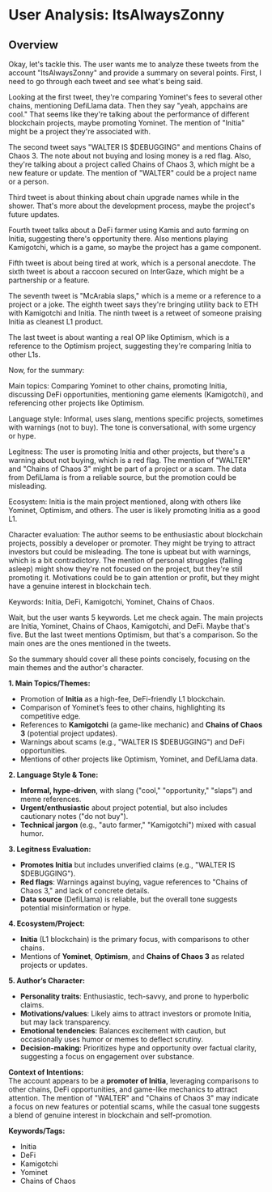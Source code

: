 # User Analysis: ItsAlwaysZonny

## Overview

<think>
Okay, let's tackle this. The user wants me to analyze these tweets from the account "ItsAlwaysZonny" and provide a summary on several points. First, I need to go through each tweet and see what's being said.

Looking at the first tweet, they're comparing Yominet's fees to several other chains, mentioning DefiLlama data. Then they say "yeah, appchains are cool." That seems like they're talking about the performance of different blockchain projects, maybe promoting Yominet. The mention of "Initia" might be a project they're associated with.

The second tweet says "WALTER IS $DEBUGGING" and mentions Chains of Chaos 3. The note about not buying and losing money is a red flag. Also, they're talking about a project called Chains of Chaos 3, which might be a new feature or update. The mention of "WALTER" could be a project name or a person.

Third tweet is about thinking about chain upgrade names while in the shower. That's more about the development process, maybe the project's future updates.

Fourth tweet talks about a DeFi farmer using Kamis and auto farming on Initia, suggesting there's opportunity there. Also mentions playing Kamigotchi, which is a game, so maybe the project has a game component.

Fifth tweet is about being tired at work, which is a personal anecdote. The sixth tweet is about a raccoon secured on InterGaze, which might be a partnership or a feature.

The seventh tweet is "McArabia slaps," which is a meme or a reference to a project or a joke. The eighth tweet says they're bringing utility back to ETH with Kamigotchi and Initia. The ninth tweet is a retweet of someone praising Initia as cleanest L1 product.

The last tweet is about wanting a real OP like Optimism, which is a reference to the Optimism project, suggesting they're comparing Initia to other L1s.

Now, for the summary:

Main topics: Comparing Yominet to other chains, promoting Initia, discussing DeFi opportunities, mentioning game elements (Kamigotchi), and referencing other projects like Optimism.

Language style: Informal, uses slang, mentions specific projects, sometimes with warnings (not to buy). The tone is conversational, with some urgency or hype.

Legitness: The user is promoting Initia and other projects, but there's a warning about not buying, which is a red flag. The mention of "WALTER" and "Chains of Chaos 3" might be part of a project or a scam. The data from DefiLlama is from a reliable source, but the promotion could be misleading.

Ecosystem: Initia is the main project mentioned, along with others like Yominet, Optimism, and others. The user is likely promoting Initia as a good L1.

Character evaluation: The author seems to be enthusiastic about blockchain projects, possibly a developer or promoter. They might be trying to attract investors but could be misleading. The tone is upbeat but with warnings, which is a bit contradictory. The mention of personal struggles (falling asleep) might show they're not focused on the project, but they're still promoting it. Motivations could be to gain attention or profit, but they might have a genuine interest in blockchain tech.

Keywords: Initia, DeFi, Kamigotchi, Yominet, Chains of Chaos.

Wait, but the user wants 5 keywords. Let me check again. The main projects are Initia, Yominet, Chains of Chaos, Kamigotchi, and DeFi. Maybe that's five. But the last tweet mentions Optimism, but that's a comparison. So the main ones are the ones mentioned in the tweets.

So the summary should cover all these points concisely, focusing on the main themes and the author's character.
</think>

**1. Main Topics/Themes:**  
- Promotion of **Initia** as a high-fee, DeFi-friendly L1 blockchain.  
- Comparison of Yominet’s fees to other chains, highlighting its competitive edge.  
- References to **Kamigotchi** (a game-like mechanic) and **Chains of Chaos 3** (potential project updates).  
- Warnings about scams (e.g., "WALTER IS $DEBUGGING") and DeFi opportunities.  
- Mentions of other projects like Optimism, Yominet, and DefiLlama data.  

**2. Language Style & Tone:**  
- **Informal, hype-driven**, with slang ("cool," "opportunity," "slaps") and meme references.  
- **Urgent/enthusiastic** about project potential, but also includes cautionary notes ("do not buy").  
- **Technical jargon** (e.g., "auto farmer," "Kamigotchi") mixed with casual humor.  

**3. Legitness Evaluation:**  
- **Promotes Initia** but includes unverified claims (e.g., "WALTER IS $DEBUGGING").  
- **Red flags**: Warnings against buying, vague references to "Chains of Chaos 3," and lack of concrete details.  
- **Data source** (DefiLlama) is reliable, but the overall tone suggests potential misinformation or hype.  

**4. Ecosystem/Project:**  
- **Initia** (L1 blockchain) is the primary focus, with comparisons to other chains.  
- Mentions of **Yominet**, **Optimism**, and **Chains of Chaos 3** as related projects or updates.  

**5. Author’s Character:**  
- **Personality traits**: Enthusiastic, tech-savvy, and prone to hyperbolic claims.  
- **Motivations/values**: Likely aims to attract investors or promote Initia, but may lack transparency.  
- **Emotional tendencies**: Balances excitement with caution, but occasionally uses humor or memes to deflect scrutiny.  
- **Decision-making**: Prioritizes hype and opportunity over factual clarity, suggesting a focus on engagement over substance.  

**Context of Intentions:**  
The account appears to be a **promoter of Initia**, leveraging comparisons to other chains, DeFi opportunities, and game-like mechanics to attract attention. The mention of "WALTER" and "Chains of Chaos 3" may indicate a focus on new features or potential scams, while the casual tone suggests a blend of genuine interest in blockchain and self-promotion.  

**Keywords/Tags:**  
- Initia  
- DeFi  
- Kamigotchi  
- Yominet  
- Chains of Chaos